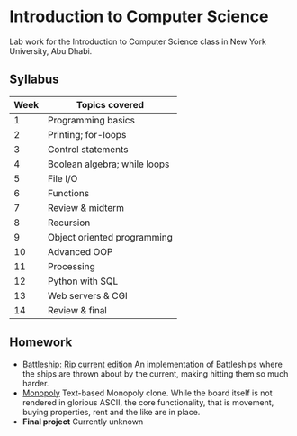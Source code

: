 # Introduction to Computer Science
Lab work for the Introduction to Computer Science class in New York University, Abu Dhabi.


## Syllabus
| Week  | Topics covered               |
|-------|------------------------------|
|  1    | Programming basics           |
|  2    | Printing; for-loops          |
|  3    | Control statements           |
|  4    | Boolean algebra; while loops |
|  5    | File I/O                     |
|  6    | Functions                    |
|  7    | Review & midterm             |
|  8    | Recursion                    |
|  9    | Object oriented programming  |
| 10    | Advanced OOP                 |
| 11    | Processing                   |
| 12    | Python with SQL              |
| 13    | Web servers & CGI            |
| 14    | Review & final               | 


## Homework
- [Battleship: Rip current edition](https://github.com/lzapolskas/intro_to_cs/tree/master/battleships) An implementation of Battleships where the ships are thrown about by the current, making hitting them so much harder.
- [Monopoly](https://github.com/lzapolskas/intro_to_cs/tree/master/monopoly) Text-based Monopoly clone. While the board itself is not rendered in glorious ASCII, the core functionality, that is movement, buying properties, rent and the like are in place.
- **Final project** Currently unknown